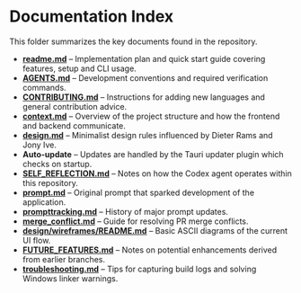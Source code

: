 # Documentation Index

This folder summarizes the key documents found in the repository.

- **[readme.md](../readme.md)** – Implementation plan and quick start guide covering features, setup and CLI usage.
- **[AGENTS.md](../AGENTS.md)** – Development conventions and required verification commands.
- **[CONTRIBUTING.md](../CONTRIBUTING.md)** – Instructions for adding new languages and general contribution advice.
- **[context.md](../context.md)** – Overview of the project structure and how the frontend and backend communicate.
- **[design.md](../design.md)** – Minimalist design rules influenced by Dieter Rams and Jony Ive.
- **Auto-update** – Updates are handled by the Tauri updater plugin which checks on startup.
- **[SELF_REFLECTION.md](../SELF_REFLECTION.md)** – Notes on how the Codex agent operates within this repository.
- **[prompt.md](../prompt.md)** – Original prompt that sparked development of the application.
- **[prompttracking.md](../prompttracking.md)** – History of major prompt updates.
- **[merge_conflict.md](../docs/merge_conflict.md)** – Guide for resolving PR merge conflicts.
- **[design/wireframes/README.md](../design/wireframes/README.md)** – Basic ASCII diagrams of the current UI flow.
- **[FUTURE_FEATURES.md](FUTURE_FEATURES.md)** – Notes on potential enhancements derived from earlier branches.
- **[troubleshooting.md](troubleshooting.md)** – Tips for capturing build logs and solving Windows linker warnings.

